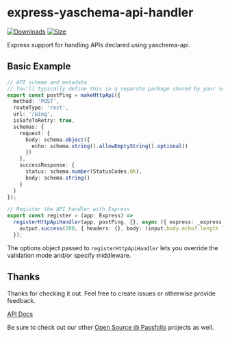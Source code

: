 # express-yaschema-api-handler

[![Downloads][downloads-badge]][downloads]
[![Size][size-badge]][size]

Express support for handling APIs declared using yaschema-api.

## Basic Example

```typescript
// API schema and metadata
// You'll typically define this in a separate package shared by your server and clients
export const postPing = makeHttpApi({
  method: 'POST',
  routeType: 'rest',
  url: '/ping',
  isSafeToRetry: true,
  schemas: {
    request: {
      body: schema.object({
        echo: schema.string().allowEmptyString().optional()
      })
    },
    successResponse: {
      status: schema.number(StatusCodes.OK),
      body: schema.string()
    }
  }
});
```

```typescript
// Register the API handler with Express
export const register = (app: Express) =>
  registerHttpApiHandler(app, postPing, {}, async ({ express: _express, input, output }) => {
    output.success(200, { headers: {}, body: (input.body.echo?.length ?? 0) > 0 ? `PONG ${input.body.echo ?? ''}` : 'PONG' });
  });
```

The options object passed to `registerHttpApiHandler` lets you override the validation mode and/or specify middleware.

## Thanks

Thanks for checking it out.  Feel free to create issues or otherwise provide feedback.

[API Docs](https://passfolio.github.io/express-yaschema-api-handler/)

Be sure to check out our other [Open Source @ Passfolio](https://github.com/Passfolio) projects as well.

<!-- Definitions -->

[downloads-badge]: https://img.shields.io/npm/dm/express-yaschema-api-handler.svg

[downloads]: https://www.npmjs.com/package/express-yaschema-api-handler

[size-badge]: https://img.shields.io/bundlephobia/minzip/express-yaschema-api-handler.svg

[size]: https://bundlephobia.com/result?p=express-yaschema-api-handler
